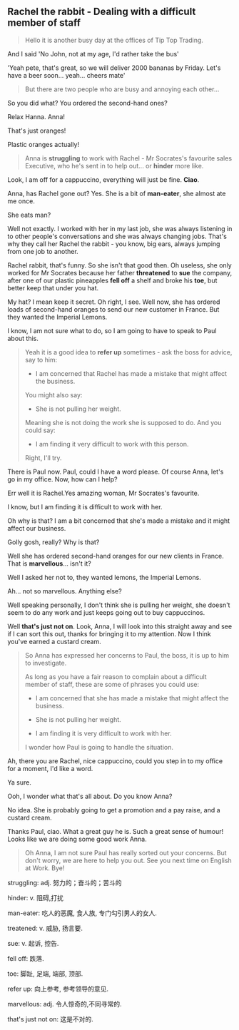 ## Rachel the rabbit - Dealing with a difficult member of staff

> Hello it is another busy day at the offices of Tip Top Trading. 

And I said 'No John, not at my age, I'd rather take the bus' 

'Yeah pete, that's great, so we will deliver 2000 bananas by Friday. Let's have a beer soon... yeah... cheers mate'

> But there are two people who are busy and annoying each other...

So you did what? You ordered the second-hand ones?

Relax Hanna. Anna!

That's just oranges!

Plastic oranges actually!

> Anna is **struggling** to work with Rachel - Mr Socrates's favourite sales Executive, who he's sent in to help out... or **hinder** more like.

Look, I am off for a cappuccino, everything will just be fine. **Ciao**. 

Anna, has Rachel gone out? Yes. She is a bit of **man-eater**, she almost ate me once. 

She eats man?

Well not exactly. I worked with her in my last job, she was always listening in to other people's conversations and she was always changing jobs. That's why they call her Rachel the rabbit - you know, big ears, always jumping from one job to another. 

Rachel rabbit, that's funny. So she isn't that good then. Oh useless, she only worked for Mr Socrates because her father **threatened** to **sue** the company, after one of our plastic pineapples **fell off** a shelf and broke his **toe**, but better keep that under you hat.

My hat? I mean keep it secret. Oh right, I see. Well now, she has ordered loads of second-hand oranges to send our new customer in France. But they wanted the Imperial Lemons. 

I know, I am not sure what to do, so I am going to have to speak to Paul about this. 

> Yeah it is a good idea to **refer up** sometimes - ask the boss for advice, say to him:
> 
> * I am concerned that Rachel has made a mistake that might affect the business.
> 
> You might also say:
> 
> * She is not pulling her weight.
> 
> Meaning she is not doing the work she is supposed to do. And you could say:
> 
> * I am finding it very difficult to work with this person. 
> 
> Right,  I'll try.

There is Paul now. Paul, could I have a word please. Of course Anna, let's go in my office. Now, how can I help? 

Err well it is Rachel.Yes amazing woman, Mr Socrates's favourite. 

I know, but I am finding it is difficult to work with her. 

Oh why is that? I am a bit concerned that she's made a mistake and it might affect our business. 

Golly gosh, really? Why is that?

Well she has ordered second-hand oranges for our new clients in France. That is **marvellous**... isn't it?

Well I asked her not to, they wanted lemons, the Imperial Lemons. 

Ah... not so marvellous. Anything else? 

Well speaking personally, I don't think she is pulling her weight, she doesn't seem to do any work and just keeps going out to buy cappuccinos.

Well **that's just not on**. Look, Anna, I will look into this straight away and see if I can sort this out, thanks for bringing it to my attention. Now I think you've earned a custard cream.

> So Anna has expressed her concerns to Paul, the boss, it is up to him to investigate.
> 
> As long as you have a fair reason to complain about a difficult member of staff, these are some of phrases you could use:
> 
> * I am concerned that she has made a mistake that might affect the business. 
> 
> * She is not pulling her weight. 
> 
> * I am finding it is very difficult to work with her. 
> 
> I wonder how Paul is going to handle the situation.  

Ah, there you are Rachel,  nice cappuccino, could you step in to my office for a moment, I'd like a word. 

Ya sure. 

Ooh, I wonder what that's all about. Do you know Anna?

No idea. She is probably going to get a promotion and a pay raise, and a custard cream. 

Thanks Paul, ciao. What a great guy he is. Such a great sense of humour! Looks like we are doing some good work Anna.

> Oh Anna, I am not sure Paul has really sorted out your concerns. But don't worry, we are here to help you out. See you next time on English at Work. Bye!

struggling: adj. 努力的；奋斗的；苦斗的

hinder: v. 阻碍,打扰

man-eater: 吃人的恶魔, 食人族, 专门勾引男人的女人.

treatened: v. 威胁, 扬言要.

sue: v. 起诉, 控告.

fell off: 跌落.

toe: 脚趾, 足端, 端部, 顶部.

refer up: 向上参考, 参考领导的意见.

marvellous: adj. 令人惊奇的,不同寻常的.

that's just not on: 这是不对的.
